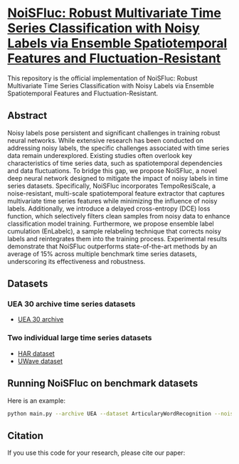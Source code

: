 <a href="URL" target="https://github.com/JingGu-hub/NoiSFluc"><h1>NoiSFluc: Robust Multivariate Time Series Classification with Noisy Labels via Ensemble Spatiotemporal Features and Fluctuation-Resistant</h1></a>
This repository is the official implementation of NoiSFluc: Robust Multivariate Time Series Classification with Noisy Labels via Ensemble Spatiotemporal Features and Fluctuation-Resistant.

<h2>Abstract</h2>
Noisy labels pose persistent and significant challenges in training robust neural networks. While extensive research has been conducted on addressing noisy labels, 
the specific challenges associated with time series data remain underexplored. Existing studies often overlook key characteristics of time series data, 
such as spatiotemporal dependencies and data fluctuations. To bridge this gap, we propose NoiSFluc, a novel deep neural network designed to mitigate the impact of noisy labels in time series datasets. 
Specifically, NoiSFluc incorporates TempoResiScale, a noise-resistant, multi-scale spatiotemporal feature extractor that captures multivariate time series features while minimizing the influence of noisy labels. 
Additionally, we introduce a delayed cross-entropy (DCE) loss function, which selectively filters clean samples from noisy data to enhance classification model training. 
Furthermore, we propose ensemble label cumulation (EnLabelc), a sample relabeling technique that corrects noisy labels and reintegrates them into the training process. Experimental results demonstrate that NoiSFluc outperforms 
state-of-the-art methods by an average of 15% across multiple benchmark time series datasets, underscoring its effectiveness and robustness. 

<h2>Datasets</h2>
<h3>UEA 30 archive time series datasets</h3>

* <a href="URL" target="https://www.timeseriesclassification.com/dataset.php">UEA 30 archive</a>

<h3>Two individual large time series datasets</h3>

* <a href="URL" target="http://archive.ics.uci.edu/ml">HAR dataset</a>
* <a href="URL" target="https://www.mustafabaydogan.com/">UWave dataset</a>

<h2>Running NoiSFluc on benchmark datasets</h2>
Here is an example:

```bash
python main.py --archive UEA --dataset ArticularyWordRecognition --noise_type sym --label_noise_type 0 --label_noise_rate 0.5
```

<h2>Citation</h2>
If you use this code for your research, please cite our paper:
